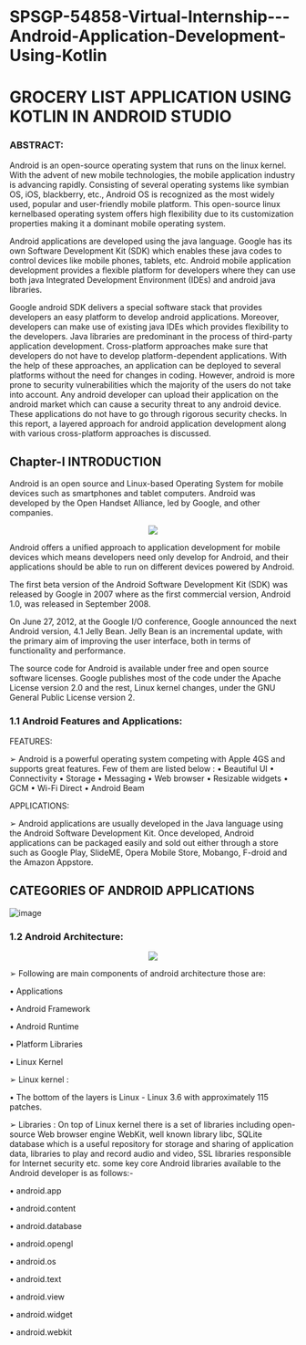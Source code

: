 # SPSGP-54858-Virtual-Internship---Android-Application-Development-Using-Kotlin
# **GROCERY LIST APPLICATION USING KOTLIN IN ANDROID STUDIO**
### **ABSTRACT:**
Android is an open-source operating system that runs on the linux kernel. With the advent of
new mobile technologies, the mobile application industry is advancing rapidly. Consisting of
several operating systems like symbian OS, iOS, blackberry, etc., Android OS is recognized as
the most widely used, popular and user-friendly mobile platform. This open-source linux kernelbased operating system offers high flexibility due to its customization properties making it a
dominant mobile operating system.

Android applications are developed using the java language. Google has its own Software
Development Kit (SDK) which enables these java codes to control devices like mobile phones,
tablets, etc. Android mobile application development provides a flexible platform for developers
where they can use both java Integrated Development Environment (IDEs) and android java
libraries.

Google android SDK delivers a special software stack that provides developers an easy platform
to develop android applications. Moreover, developers can make use of existing java IDEs which
provides flexibility to the developers. Java libraries are predominant in the process of third-party
application development. Cross-platform approaches make sure that developers do not have to
develop platform-dependent applications. With the help of these approaches, an application can
be deployed to several platforms without the need for changes in coding. However, android is
more prone to security vulnerabilities which the majority of the users do not take into account.
Any android developer can upload their application on the android market which can cause a
security threat to any android device. These applications do not have to go through rigorous
security checks. In this report, a layered approach for android application development along
with various cross-platform approaches is discussed.
## **Chapter-I INTRODUCTION**
Android is an open source and Linux-based Operating System for mobile devices such
as smartphones and tablet computers. Android was developed by the Open Handset
Alliance, led by Google, and other companies.
<p align="center">
<img src="https://user-images.githubusercontent.com/71881295/191936226-965eb80d-3eb3-4ade-a14e-5d8d736001ef.png">
</p>
Android offers a unified approach to application development for mobile devices which
means developers need only develop for Android, and their applications should be able
to run on different devices powered by Android.

The first beta version of the Android Software Development Kit (SDK) was released by
Google in 2007 where as the first commercial version, Android 1.0, was released in
September 2008.

On June 27, 2012, at the Google I/O conference, Google announced the next Android
version, 4.1 Jelly Bean. Jelly Bean is an incremental update, with the primary aim of
improving the user interface, both in terms of functionality and performance.

The source code for Android is available under free and open source software licenses.
Google publishes most of the code under the Apache License version 2.0 and the rest,
Linux kernel changes, under the GNU General Public License version 2.
### **1.1 Android Features and Applications:**
FEATURES:

➢ Android is a powerful operating system competing with Apple 4GS and supports
great features. Few of them are listed below :
• Beautiful UI
• Connectivity
• Storage
• Messaging
• Web browser
• Resizable widgets
• GCM
• Wi-Fi Direct
• Android Beam

 APPLICATIONS:
 
➢ Android applications are usually developed in the Java language using the Android
Software Development Kit. Once developed, Android applications can be
packaged easily and sold out either through a store such as Google Play,
SlideME, Opera Mobile Store, Mobango, F-droid and the Amazon Appstore.
## **CATEGORIES OF ANDROID APPLICATIONS**
![image](https://user-images.githubusercontent.com/71881295/191940234-cae24c66-7df7-4ec9-9f00-15fbf85fd7cb.png)
### **1.2 Android Architecture:**
<p align="center">
<img src="https://user-images.githubusercontent.com/71881295/191940869-87dfe994-853b-477a-a9c8-d4e2822ea9f2.png">
</p>
➢ Following are main components of android architecture those are:

• Applications

• Android Framework

• Android Runtime

• Platform Libraries

• Linux Kernel

➢ Linux kernel :

• The bottom of the layers is Linux - Linux 3.6 with approximately 115 patches.

➢ Libraries :
On top of Linux kernel there is a set of libraries including open-source Web
browser engine WebKit, well known library libc, SQLite database which is a
useful repository for storage and sharing of application data, libraries to play and
record audio and video, SSL libraries responsible for Internet security etc. some
key core Android libraries available to the Android developer is as follows:-

• android.app

• android.content

• android.database

• android.opengl

• android.os

• android.text

• android.view

• android.widget

• android.webkit











